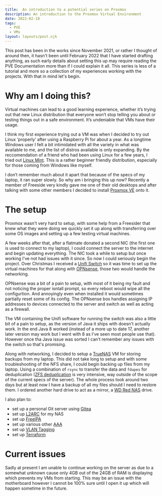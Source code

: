 ```yaml
---
title:  An introduction to a potential series on Proxmox
description: An introduction to the Proxmox Virtual Environment
date: 2022-02-10
tags:
  - PVE
  - VMs  
layout: layouts/post.njk
---
```


This post has been in the works since November 2021, or rather I thought of around then, it hasn't been until February 2022 that I have started drafting anything, as such early details about setting this up may require reading the PVE Documentation more than if I could explain it all. This series is less of a tutorial and more so a collection of my experiences working with the projects. With that in mind let's begin.

# Why am I doing this?
Virtual machines can lead to a good learning experience, whether it’s trying out that new Linux distribution that everyone won’t stop telling you about or testing things out in a safe environment. It’s undeniable that VMs have their usage.

I think my first experience trying out a VM was when I decided to try out Linux ‘properly’ after using a Raspberry Pi for about a year. As a longtime Windows user I felt a bit intimidated with all the variety in what was available to me, and the list of distros available is only expanding. By the reccomendation of a friend who had been using Linux for a few years, I tried out [Linux Mint](https://linuxmint.com/). This is a rather beginner friendly distribution, especially for those coming from Windows like myself.

I don’t remember much about it apart that because of the specs of my laptop, it ran super slowly. So why am i bringing this up now? Recently a member of Freeside very kindly gave me one of their old desktops and after talking with some other members I decided to install [Proxmox VE](https://www.proxmox.com/en/proxmox-ve) onto it.

# The setup
Proxmox wasn't very hard to setup, with some help from a Freesider that knew what they were doing we quickly set it up along with transferring over some OS images and setting up a few testing virtual machines. 

A few weeks after that, after a flatmate donated a second NIC (the first one is used to connect to my laptop), I could connect the server to the internet and begin updating everything. The NIC took a while to setup but once working I've not had issues with it since. So now I could seriously begin the project. Over Christmas I received a [Unifi Switch](https://store.ui.com/collections/unifi-network-switching/products/usw-flex-mini) so it was time to set up the virtual machines for that along with [OPNsense](https://opnsense.org/), those two would handle the networking.

OPNsense was a bit of a pain to setup, with most of it being my fault and not noticing the proper isntall prompt, so every reboot would wipe all the configurtion. And annoyingly even when installed it would sometimes partially reset some of its config. The OPNsense box handles assigning IP addresses to devices connected to the server and switch as well as acting as a firewall.

The VM containing the Unifi software for running the switch was also a little bit of a pain to setup, as the version of Java it ships with doesn't actually work. In the end Java 8 worked (instead of a more up to date 17, another later version may work but I went with 8 as I've seen most people use that). However once tha Java issue was sorted I can't remember any issues with the switch so that's promising.

Along with networking, I decided to setup a [TrueNAS](https://www.truenas.com/) VM for storing backups from my laptop. This did not take long to setup and with some troubleshooting of the NFS share, I could begin backing up files from my laptop. Using a combination of `rsync` to transfer the data and `fdupes` for deduplication ([ZFS deduplication](https://www.truenas.com/docs/references/zfsdeduplication/) is very intensive, way outside of the scope of the current specs of the server). The whole process took around two days but at least now I have a backup of all my files should I need to restore them. I ordered another hard drive to act as a mirror, a [WD Red NAS](https://www.westerndigital.com/en-ie/products/internal-drives/wd-red-sata-hdd) drive. 

I also plan to:
- set up a personal Git server using [Gitea](https://gitea.io/en-us/)
- set up [L2ARC](https://www.truenas.com/docs/references/l2arc/) for my NAS
- set up [FreeIPA](https://www.freeipa.org/page/Main_Page)
- set up various other [AAA](https://en.wikipedia.org/wiki/AAA_(computer_security))
- set up [VLAN Tagging](https://documentation.meraki.com/General_Administration/Tools_and_Troubleshooting/Fundamentals_of_802.1Q_VLAN_Tagging)
- set up [Terraform](https://www.terraform.io/)

# Current issues
Sadly at present I am unable to continue working on the server as due to a somewhat unknown cause only 4GB out of the 24GB of RAM is displaying which prevents my VMs from starting. This may be an issue with the motherboard however I cannot be 100% sure until I open it up which will happen sometime in the future.
